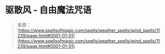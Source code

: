 <!--yml

分类：未分类

日期：2024年06月12日 18:48:19

-->

# 驱散风 - 自由魔法咒语

> 来源：[https://www.spellsofmagic.com/spells/weather_spells/wind_spells/11239/page.html#0001-01-01](https://www.spellsofmagic.com/spells/weather_spells/wind_spells/11239/page.html#0001-01-01)
